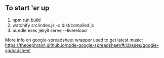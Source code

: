 ## To start 'er up

1. npm run build
2. watchify src/index.js -o dist/compiled.js
3. bundle exec jekyll serve --livereload

More info on google-spreadsheet wrapper used to get latest music: https://theoephraim.github.io/node-google-spreadsheet/#/classes/google-spreadsheet
